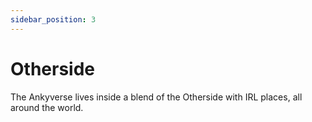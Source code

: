 ```yaml
---
sidebar_position: 3
---
```


# Otherside

The Ankyverse lives inside a blend of the Otherside with IRL places, all around the world.
